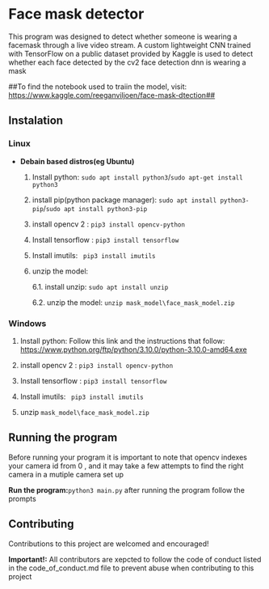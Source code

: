 #  **Face mask detector**


This program was designed to detect whether someone is wearing a facemask through a live video stream. A custom lightweight CNN trained with TensorFlow on a public dataset provided by Kaggle is used to detect whether each face detected by the cv2 face detection dnn is wearing a mask

##To find the notebook used to traiin the model, visit: https://www.kaggle.com/reeganviljoen/face-mask-dtection##

## **Instalation**

### **Linux**


- **Debain based distros(eg Ubuntu)**
    1. Install python: `sudo apt install python3`/`sudo apt-get install python3`

    2. install pip(python package manager): `sudo apt install python3-pip`/`sudo apt install python3-pip`

    3. install opencv 2 : `pip3 install opencv-python`

    4. Install tensorflow : `pip3 install tensorflow`

    5. Install imutils: ` pip3 install imutils`

    6. unzip the model:

        6.1. install unzip: `sudo apt install unzip`

        6.2. unzip the model: `unzip mask_model\face_mask_model.zip `
### **Windows**
 
 1. Install python: Follow this link and the instructions that follow: https://www.python.org/ftp/python/3.10.0/python-3.10.0-amd64.exe


2. install opencv 2 : `pip3 install opencv-python`

3. Install tensorflow : `pip3 install tensorflow`

4. Install imutils: ` pip3 install imutils`

5. unzip `mask_model\face_mask_model.zip`

## **Running the program**

Before running your program it is important to note that opencv indexes your camera id from 0 , and it may take a few attempts to find the right camera in a mutiple camera set up

**Run the program:**`python3 main.py`
 after running the program follow the prompts

## **Contributing**

Contributions to this project are welcomed and encouraged!

**Important!:** All contributors are xepcted to follow the code of conduct listed in the code_of_conduct.md file to prevent abuse when contributing to this project

 

